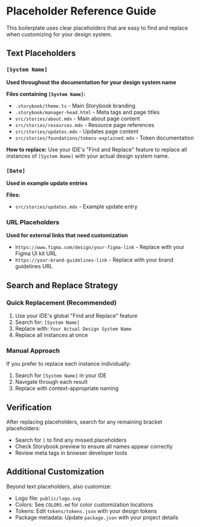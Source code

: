 # Placeholder Reference Guide

This boilerplate uses clear placeholders that are easy to find and replace when customizing for your design system.

## Text Placeholders

### `[System Name]`

**Used throughout the documentation for your design system name**

**Files containing `[System Name]`:**

- `.storybook/theme.ts` - Main Storybook branding
- `.storybook/manager-head.html` - Meta tags and page titles
- `src/stories/about.mdx` - Main about page content
- `src/stories/resources.mdx` - Resource page references
- `src/stories/updates.mdx` - Updates page content
- `src/stories/foundations/tokens-explained.mdx` - Token documentation

**How to replace:**
Use your IDE's "Find and Replace" feature to replace all instances of `[System Name]` with your actual design system name.

### `[Date]`

**Used in example update entries**

**Files:**

- `src/stories/updates.mdx` - Example update entry

### URL Placeholders

**Used for external links that need customization**

- `https://www.figma.com/design/your-figma-link` - Replace with your Figma UI kit URL
- `https://your-brand-guidelines-link` - Replace with your brand guidelines URL

## Search and Replace Strategy

### Quick Replacement (Recommended)

1. Use your IDE's global "Find and Replace" feature
2. Search for: `[System Name]`
3. Replace with: `Your Actual Design System Name`
4. Replace all instances at once

### Manual Approach

If you prefer to replace each instance individually:

1. Search for `[System Name]` in your IDE
2. Navigate through each result
3. Replace with context-appropriate naming

## Verification

After replacing placeholders, search for any remaining bracket placeholders:

- Search for `[` to find any missed placeholders
- Check Storybook preview to ensure all names appear correctly
- Review meta tags in browser developer tools

## Additional Customization

Beyond text placeholders, also customize:

- Logo file: `public/logo.svg`
- Colors: See `COLORS.md` for color customization locations
- Tokens: Edit `tokens/tokens.json` with your design tokens
- Package metadata: Update `package.json` with your project details

